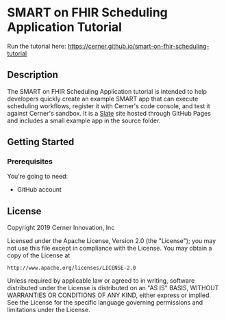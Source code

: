 # SMART on FHIR Scheduling Application Tutorial

Run the tutorial here:
https://cerner.github.io/smart-on-fhir-scheduling-tutorial

## Description

The SMART on FHIR Scheduling Application tutorial is intended to help developers quickly create an example SMART app that can execute scheduling workflows, register it with Cerner's code console, and test it against Cerner's sandbox. It is a [Slate](https://github.com/lord/slate) site hosted through GitHub Pages and includes a small example app in the source folder.

## Getting Started

### Prerequisites

You're going to need:

 - GitHub account

## License

Copyright 2019 Cerner Innovation, Inc

Licensed under the Apache License, Version 2.0 (the "License");
you may not use this file except in compliance with the License.
You may obtain a copy of the License at

    http://www.apache.org/licenses/LICENSE-2.0

Unless required by applicable law or agreed to in writing, software
distributed under the License is distributed on an "AS IS" BASIS,
WITHOUT WARRANTIES OR CONDITIONS OF ANY KIND, either express or implied.
See the License for the specific language governing permissions and
limitations under the License.
